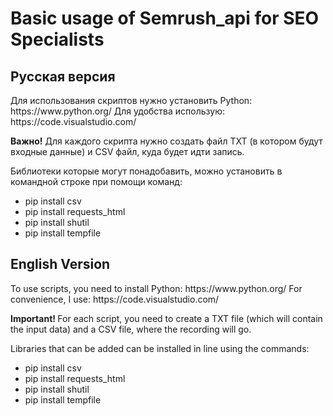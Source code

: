 <h1>Basic usage of Semrush_api for SEO Specialists</h1>
<h2> Русская версия </h2>
Для использования скриптов нужно установить Python: https://www.python.org/
Для удобства использую: https://code.visualstudio.com/

<b>Важно!</b> Для каждого скрипта нужно создать файл TXT (в котором будут входные данные) и CSV файл, куда будет идти запись.

Библиотеки которые могут понадобавить, можно установить в командной строке при помощи команд:
<ul>
 <li>pip install csv</li>
 <li>pip install requests_html</li>
 <li>pip install shutil</li>
<li>pip install tempfile</li>
</ul>

<h2> English Version </h2>
To use scripts, you need to install Python: https://www.python.org/
For convenience, I use: https://code.visualstudio.com/

<b> Important! </b> For each script, you need to create a TXT file (which will contain the input data) and a CSV file, where the recording will go.

Libraries that can be added can be installed in line using the commands:
<ul>
 <li>pip install csv</li>
 <li>pip install requests_html</li>
 <li>pip install shutil</li>
<li>pip install tempfile</li>
</ul>
